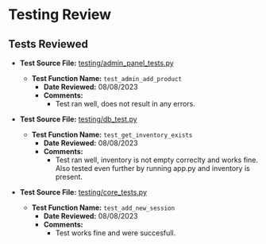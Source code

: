 # Testing Review

## Tests Reviewed

- **Test Source File:** [testing/admin_panel_tests.py](../../testing/admin_panel_tests.py)
  - **Test Function Name:** `test_admin_add_product`
    - **Date Reviewed:** 08/08/2023
    - **Comments:**
      - Test ran well, does not result in any errors. 
      
- **Test Source File:** [testing/db_test.py](../../testing/db_tests.py)
  - **Test Function Name:** `test_get_inventory_exists`
    - **Date Reviewed:** 08/08/2023
    - **Comments:**
      - Test ran well, inventory is not empty correclty and works fine. Also tested even further by running app.py and inventory is present.

- **Test Source File:** [testing/core_tests.py](../../testing/core_tests.py)
  - **Test Function Name:** `test_add_new_session`
    - **Date Reviewed:** 08/08/2023
    - **Comments:**
      - Test works fine and were succesfull. 
